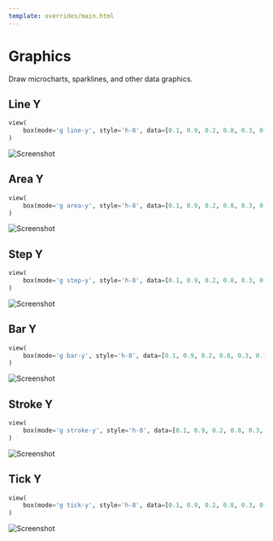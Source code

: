 ```yaml
---
template: overrides/main.html
---
```

# Graphics

Draw microcharts, sparklines, and other data graphics.

## Line Y

```py
view(
    box(mode='g line-y', style='h-8', data=[0.1, 0.9, 0.2, 0.8, 0.3, 0.7, 0.4, 0.6, 0.5]),
)
```


![Screenshot](assets/screenshots/graphics_line_y.png)


## Area Y

```py
view(
    box(mode='g area-y', style='h-8', data=[0.1, 0.9, 0.2, 0.8, 0.3, 0.7, 0.4, 0.6, 0.5]),
)
```


![Screenshot](assets/screenshots/graphics_area_y.png)


## Step Y

```py
view(
    box(mode='g step-y', style='h-8', data=[0.1, 0.9, 0.2, 0.8, 0.3, 0.7, 0.4, 0.6, 0.5]),
)
```


![Screenshot](assets/screenshots/graphics_step_y.png)


## Bar Y

```py
view(
    box(mode='g bar-y', style='h-8', data=[0.1, 0.9, 0.2, 0.8, 0.3, 0.7, 0.4, 0.6, 0.5]),
)
```


![Screenshot](assets/screenshots/graphics_bar_y.png)


## Stroke Y

```py
view(
    box(mode='g stroke-y', style='h-8', data=[0.1, 0.9, 0.2, 0.8, 0.3, 0.7, 0.4, 0.6, 0.5]),
)
```


![Screenshot](assets/screenshots/graphics_stroke_y.png)


## Tick Y

```py
view(
    box(mode='g tick-y', style='h-8', data=[0.1, 0.9, 0.2, 0.8, 0.3, 0.7, 0.4, 0.6, 0.5]),
)
```


![Screenshot](assets/screenshots/graphics_tick_y.png)
